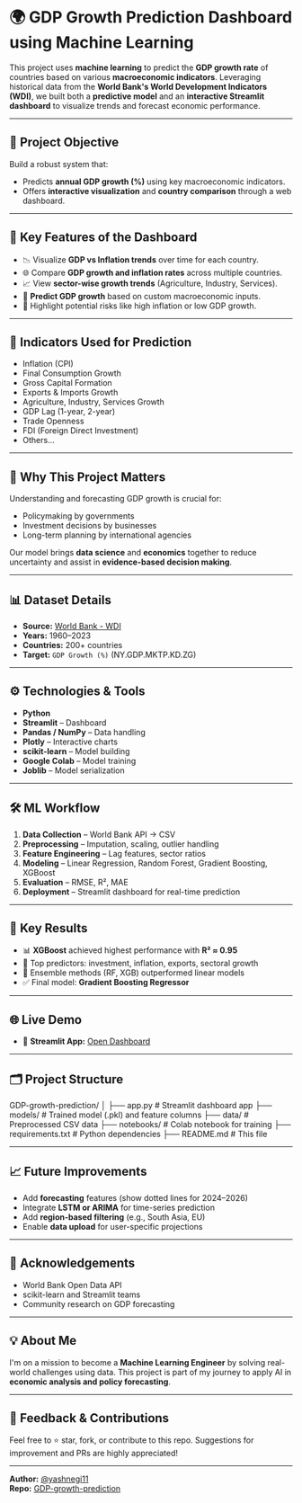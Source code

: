 # 🌍 GDP Growth Prediction Dashboard using Machine Learning

This project uses **machine learning** to predict the **GDP growth rate** of countries based on various **macroeconomic indicators**. Leveraging historical data from the **World Bank's World Development Indicators (WDI)**, we built both a **predictive model** and an **interactive Streamlit dashboard** to visualize trends and forecast economic performance.

---

## 📌 Project Objective

Build a robust system that:
- Predicts **annual GDP growth (%)** using key macroeconomic indicators.
- Offers **interactive visualization** and **country comparison** through a web dashboard.

---

## 🔧 Key Features of the Dashboard

- 📉 Visualize **GDP vs Inflation trends** over time for each country.
- 🌐 Compare **GDP growth and inflation rates** across multiple countries.
- 📈 View **sector-wise growth trends** (Agriculture, Industry, Services).
- 🧮 **Predict GDP growth** based on custom macroeconomic inputs.
- 🚨 Highlight potential risks like high inflation or low GDP growth.

---

## 🎯 Indicators Used for Prediction

- Inflation (CPI)
- Final Consumption Growth
- Gross Capital Formation
- Exports & Imports Growth
- Agriculture, Industry, Services Growth
- GDP Lag (1-year, 2-year)
- Trade Openness
- FDI (Foreign Direct Investment)
- Others...

---

## 🧠 Why This Project Matters

Understanding and forecasting GDP growth is crucial for:
- Policymaking by governments
- Investment decisions by businesses
- Long-term planning by international agencies

Our model brings **data science** and **economics** together to reduce uncertainty and assist in **evidence-based decision making**.

---

## 📊 Dataset Details

- **Source:** [World Bank - WDI](https://databank.worldbank.org/source/world-development-indicators)
- **Years:** 1960–2023
- **Countries:** 200+ countries
- **Target:** `GDP Growth (%)` (NY.GDP.MKTP.KD.ZG)

---

## ⚙️ Technologies & Tools

- **Python**
- **Streamlit** – Dashboard
- **Pandas / NumPy** – Data handling
- **Plotly** – Interactive charts
- **scikit-learn** – Model building
- **Google Colab** – Model training
- **Joblib** – Model serialization

---

## 🛠️ ML Workflow

1. **Data Collection** – World Bank API → CSV  
2. **Preprocessing** – Imputation, scaling, outlier handling  
3. **Feature Engineering** – Lag features, sector ratios  
4. **Modeling** – Linear Regression, Random Forest, Gradient Boosting, XGBoost  
5. **Evaluation** – RMSE, R², MAE  
6. **Deployment** – Streamlit dashboard for real-time prediction  

---

## 🧪 Key Results

- 📊 **XGBoost** achieved highest performance with **R² ≈ 0.95**  
- 🌟 Top predictors: investment, inflation, exports, sectoral growth  
- 🚀 Ensemble methods (RF, XGB) outperformed linear models  
- ✅ Final model: **Gradient Boosting Regressor**

---

## 🌐 Live Demo

- 🔗 **Streamlit App:** [Open Dashboard]([https://your-streamlit-link](https://gdp-growth-prediction-6krnqus8qvujykbiebatrj.streamlit.app/))

---

## 🗂️ Project Structure

GDP-growth-prediction/
│
├── app.py # Streamlit dashboard app
├── models/ # Trained model (.pkl) and feature columns
├── data/ # Preprocessed CSV data
├── notebooks/ # Colab notebook for training
├── requirements.txt # Python dependencies
├── README.md # This file


---

## 📈 Future Improvements

- Add **forecasting** features (show dotted lines for 2024–2026)
- Integrate **LSTM or ARIMA** for time-series prediction
- Add **region-based filtering** (e.g., South Asia, EU)
- Enable **data upload** for user-specific projections

---

## 🙌 Acknowledgements

- World Bank Open Data API  
- scikit-learn and Streamlit teams  
- Community research on GDP forecasting  

---

## 💡 About Me

I'm on a mission to become a **Machine Learning Engineer** by solving real-world challenges using data. This project is part of my journey to apply AI in **economic analysis and policy forecasting**.

---

## 💬 Feedback & Contributions

Feel free to ⭐ star, fork, or contribute to this repo. Suggestions for improvement and PRs are highly appreciated!

---

**Author:** [@yashnegi11](https://github.com/yashnegi11)  
**Repo:** [GDP-growth-prediction](https://github.com/yashnegi11/GDP-growth-prediction)
